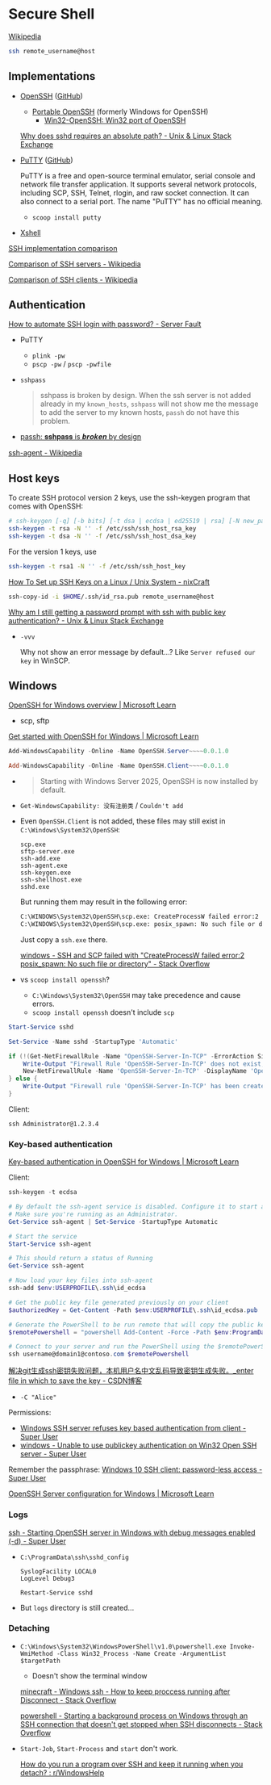 # Secure Shell
[Wikipedia](https://en.wikipedia.org/wiki/Secure_Shell)

```sh
ssh remote_username@host
```

## Implementations
- [OpenSSH](http://www.openssh.com/) ([GitHub](https://github.com/openssh/openssh-portable))
  - [Portable OpenSSH](https://github.com/PowerShell/openssh-portable) (formerly Windows for OpenSSH)
    - [Win32-OpenSSH: Win32 port of OpenSSH](https://github.com/powershell/Win32-OpenSSH)

  [Why does sshd requires an absolute path? - Unix & Linux Stack Exchange](https://unix.stackexchange.com/questions/109380/why-does-sshd-requires-an-absolute-path)

- [PuTTY](https://www.chiark.greenend.org.uk/~sgtatham/putty/) ([GitHub](https://github.com/github/putty))

  PuTTY is a free and open-source terminal emulator, serial console and network file transfer application. It supports several network protocols, including SCP, SSH, Telnet, rlogin, and raw socket connection. It can also connect to a serial port. The name "PuTTY" has no official meaning.

  - `scoop install putty`

- [Xshell](https://www.netsarang.com/en/xshell/)

[SSH implementation comparison](https://ssh-comparison.quendi.de/)

[Comparison of SSH servers - Wikipedia](https://en.wikipedia.org/wiki/Comparison_of_SSH_servers)

[Comparison of SSH clients - Wikipedia](https://en.wikipedia.org/wiki/Comparison_of_SSH_clients)

## Authentication
[How to automate SSH login with password? - Server Fault](https://serverfault.com/questions/241588/how-to-automate-ssh-login-with-password)
- PuTTY
  - `plink -pw`
  - `pscp -pw` / `pscp -pwfile`

- `sshpass`

  > sshpass is broken by design. When the ssh server is not added already in my `known_hosts`, `sshpass` will not show me the message to add the server to my known hosts, `passh` do not have this problem.

- [passh: 𝐬𝐬𝐡𝐩𝐚𝐬𝐬 is 𝒃𝒓𝒐𝒌𝒆𝒏 by design](https://github.com/clarkwang/passh)

[ssh-agent - Wikipedia](https://en.wikipedia.org/wiki/Ssh-agent)

## Host keys
To create SSH protocol version 2 keys, use the ssh-keygen program that comes with OpenSSH:
```sh
# ssh-keygen [-q] [-b bits] [-t dsa | ecdsa | ed25519 | rsa] [-N new_passphrase] [-C comment] [-f output_keyfile] [-m format]
ssh-keygen -t rsa -N '' -f /etc/ssh/ssh_host_rsa_key 
ssh-keygen -t dsa -N '' -f /etc/ssh/ssh_host_dsa_key
```

For the version 1 keys, use
```sh
ssh-keygen -t rsa1 -N '' -f /etc/ssh/ssh_host_key 
```

[How To Set up SSH Keys on a Linux / Unix System - nixCraft](https://www.cyberciti.biz/faq/how-to-set-up-ssh-keys-on-linux-unix/)

```sh
ssh-copy-id -i $HOME/.ssh/id_rsa.pub remote_username@host
```

[Why am I still getting a password prompt with ssh with public key authentication? - Unix & Linux Stack Exchange](https://unix.stackexchange.com/questions/36540/why-am-i-still-getting-a-password-prompt-with-ssh-with-public-key-authentication)
- `-vvv`
  
  Why not show an error message by default...? Like `Server refused our key` in WinSCP.

## Windows
[OpenSSH for Windows overview | Microsoft Learn](https://learn.microsoft.com/en-us/windows-server/administration/openssh/openssh-overview)
- scp, sftp

[Get started with OpenSSH for Windows | Microsoft Learn](https://learn.microsoft.com/en-us/windows-server/administration/openssh/openssh_install_firstuse?tabs=gui&pivots=windows-server-2025)
```powershell
Add-WindowsCapability -Online -Name OpenSSH.Server~~~~0.0.1.0

Add-WindowsCapability -Online -Name OpenSSH.Client~~~~0.0.1.0
```
- > Starting with Windows Server 2025, OpenSSH is now installed by default.
- `Get-WindowsCapability: 没有注册类` / `Couldn't add`
- Even `OpenSSH.Client` is not added, these files may still exist in `C:\Windows\System32\OpenSSH`:
  ```
  scp.exe
  sftp-server.exe
  ssh-add.exe
  ssh-agent.exe
  ssh-keygen.exe
  ssh-shellhost.exe
  sshd.exe
  ```
  But running them may result in the following error:
  ```cmd
  C:\WINDOWS\System32\OpenSSH\scp.exe: CreateProcessW failed error:2
  C:\WINDOWS\System32\OpenSSH\scp.exe: posix_spawn: No such file or directory
  ```
  Just copy a `ssh.exe` there.

  [windows - SSH and SCP failed with "CreateProcessW failed error:2 posix\_spawn: No such file or directory" - Stack Overflow](https://stackoverflow.com/questions/65059250/ssh-and-scp-failed-with-createprocessw-failed-error2-posix-spawn-no-such-file)

- vs `scoop install openssh`?
  - `C:\Windows\System32\OpenSSH` may take precedence and cause errors.
  - `scoop install openssh` doesn't include `scp`

```powershell
Start-Service sshd

Set-Service -Name sshd -StartupType 'Automatic'

if (!(Get-NetFirewallRule -Name "OpenSSH-Server-In-TCP" -ErrorAction SilentlyContinue | Select-Object Name, Enabled)) {
    Write-Output "Firewall Rule 'OpenSSH-Server-In-TCP' does not exist, creating it..."
    New-NetFirewallRule -Name 'OpenSSH-Server-In-TCP' -DisplayName 'OpenSSH Server (sshd)' -Enabled True -Direction Inbound -Protocol TCP -Action Allow -LocalPort 22
} else {
    Write-Output "Firewall rule 'OpenSSH-Server-In-TCP' has been created and exists."
}
```

Client:
```
ssh Administrator@1.2.3.4
```

### Key-based authentication
[Key-based authentication in OpenSSH for Windows | Microsoft Learn](https://learn.microsoft.com/en-us/windows-server/administration/openssh/openssh_keymanagement)

Client:
```powershell
ssh-keygen -t ecdsa

# By default the ssh-agent service is disabled. Configure it to start automatically.
# Make sure you're running as an Administrator.
Get-Service ssh-agent | Set-Service -StartupType Automatic

# Start the service
Start-Service ssh-agent

# This should return a status of Running
Get-Service ssh-agent

# Now load your key files into ssh-agent
ssh-add $env:USERPROFILE\.ssh\id_ecdsa

# Get the public key file generated previously on your client
$authorizedKey = Get-Content -Path $env:USERPROFILE\.ssh\id_ecdsa.pub

# Generate the PowerShell to be run remote that will copy the public key file generated previously on your client to the authorized_keys file on your server
$remotePowershell = "powershell Add-Content -Force -Path $env:ProgramData\ssh\administrators_authorized_keys -Value '''$authorizedKey''';icacls.exe ""$env:ProgramData\ssh\administrators_authorized_keys"" /inheritance:r /grant ""Administrators:F"" /grant ""SYSTEM:F"""

# Connect to your server and run the PowerShell using the $remotePowerShell variable
ssh username@domain1@contoso.com $remotePowershell
```
[解决git生成ssh密钥失败问题，本机用户名中文乱码导致密钥生成失败。\_enter file in which to save the key - CSDN博客](https://blog.csdn.net/qq_43689668/article/details/114457483)
- `-C "Alice"`

Permissions:
- [Windows SSH server refuses key based authentication from client - Super User](https://superuser.com/questions/1445976/windows-ssh-server-refuses-key-based-authentication-from-client)
- [windows - Unable to use publickey authentication on Win32 Open SSH server - Super User](https://superuser.com/questions/1538449/unable-to-use-publickey-authentication-on-win32-open-ssh-server)

Remember the passphrase: [Windows 10 SSH client: password-less access - Super User](https://superuser.com/questions/1433917/windows-10-ssh-client-password-less-access)

[OpenSSH Server configuration for Windows | Microsoft Learn](https://learn.microsoft.com/en-us/windows-server/administration/openssh/openssh-server-configuration)

### Logs
[ssh - Starting OpenSSH server in Windows with debug messages enabled (-d) - Super User](https://superuser.com/questions/1635361/starting-openssh-server-in-windows-with-debug-messages-enabled-d)
- `C:\ProgramData\ssh\sshd_config`
  ```
  SyslogFacility LOCAL0
  LogLevel Debug3
  ```
  ```pwsh
  Restart-Service sshd
  ```
- But `logs` directory is still created...

### Detaching
- `C:\Windows\System32\WindowsPowerShell\v1.0\powershell.exe Invoke-WmiMethod -Class Win32_Process -Name Create -ArgumentList $targetPath`
  - Doesn't show the terminal window

  [minecraft - Windows ssh - How to keep proccess running after Disconnect - Stack Overflow](https://stackoverflow.com/questions/48842823/windows-ssh-how-to-keep-proccess-running-after-disconnect)

  [powershell - Starting a background process on Windows through an SSH connection that doesn't get stopped when SSH disconnects - Stack Overflow](https://stackoverflow.com/questions/75488795/starting-a-background-process-on-windows-through-an-ssh-connection-that-doesnt)

- `Start-Job`, `Start-Process` and `start` don't work.
  
  [How do you run a program over SSH and keep it running when you detach? : r/WindowsHelp](https://www.reddit.com/r/WindowsHelp/comments/pesdkd/how_do_you_run_a_program_over_ssh_and_keep_it/)
